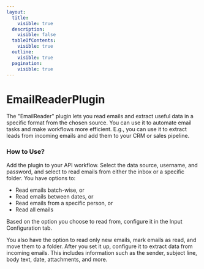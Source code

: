 ```yaml
---
layout:
  title:
    visible: true
  description:
    visible: false
  tableOfContents:
    visible: true
  outline:
    visible: true
  pagination:
    visible: true
---
```


# EmailReaderPlugin

The "EmailReader" plugin lets you read emails and extract useful data in a specific format from the chosen source. You can use it to automate email tasks and make workflows more efficient. E.g., you can use it to extract leads from incoming emails and add them to your CRM or sales pipeline.

### How to Use?

Add the plugin to your API workflow. Select the data source, username, and password, and select to read emails from either the inbox or a specific folder. You have options to:

* Read emails batch-wise, or
* Read emails between dates, or&#x20;
* Read emails from a specific person, or&#x20;
* Read all emails

Based on the option you choose to read from, configure it in the Input Configuration tab.

You also have the option to read only new emails, mark emails as read, and move them to a folder. After you set it up, configure it to extract data from incoming emails. This includes information such as the sender, subject line, body text, date, attachments, and more.
